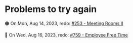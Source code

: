 # Problems to try again

🟠 On Mon, Aug 14, 2023, redo: <a href="https://leetcode.com/problems/meeting-rooms-ii">#253 - Meeting Rooms II</a>

🔴 On Wed, Aug 16, 2023, redo: <a href="https://leetcode.com/problems/employee-free-time">#759 - Employee Free Time</a>
